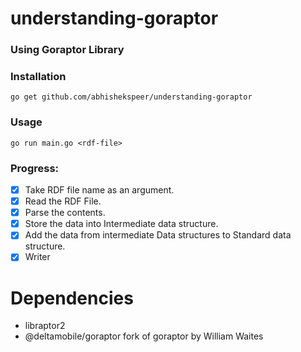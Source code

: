 # understanding-goraptor

### Using Goraptor Library

### Installation
`go get github.com/abhishekspeer/understanding-goraptor`
### Usage
`go run main.go <rdf-file>`

### Progress:

- [x] Take RDF file name as an argument.
- [x] Read the RDF File.
- [x] Parse the contents.
- [x] Store the data into Intermediate data structure.
- [x] Add the data from intermediate Data structures to Standard data structure.
- [x] Writer

# Dependencies
- libraptor2
- @deltamobile/goraptor fork of goraptor by William Waites
